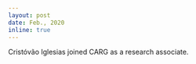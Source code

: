 ```yaml
---
layout: post
date: Feb., 2020
inline: true
---
```


Cristóvão Iglesias joined CARG as a research associate.
